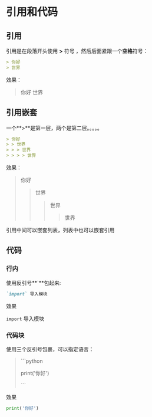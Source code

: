 # 引用和代码

## 引用

引用是在段落开头使用 **>** 符号 ，然后后面紧跟一个**空格**符号：

```markdown
> 你好
> 世界
```

效果：

> 你好
> 世界

## 引用嵌套

一个**>**是第一层，两个是第二层。。。。。

```markdown
> 你好
> > 世界
> > > 世界
> > > > 世界
```

效果：

> 你好
> > 世界
> > > 世界
> > >
> > > > 世界

引用中间可以嵌套列表，列表中也可以嵌套引用

## 代码

### 行内

使用反引号**`**包起来:

```markdown
`import` 导入模块
```

效果

`import` 导入模块

### 代码块

使用三个反引号包裹，可以指定语言：

> \```python
>
> print('你好')
>
> \```

效果

```python
print('你好')
```

